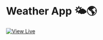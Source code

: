 # Weather App 🌤️🌎

[![View Live](https://img.shields.io/badge/Live%20Demo-Click%20Here-blue?style=for-the-badge)](https://raaz810.github.io/weather-app/)
